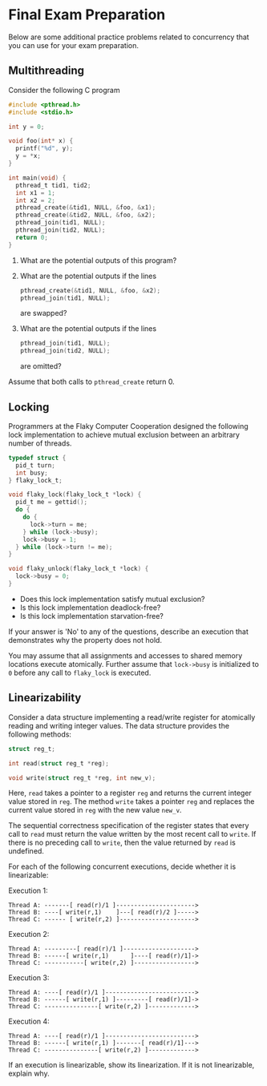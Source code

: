 # Final Exam Preparation

Below are some additional practice problems related to concurrency
that you can use for your exam preparation.


## Multithreading

Consider the following C program

```c
#include <pthread.h>
#include <stdio.h>

int y = 0;

void foo(int* x) {
  printf("%d", y);
  y = *x;
}

int main(void) {
  pthread_t tid1, tid2;
  int x1 = 1;
  int x2 = 2;
  pthread_create(&tid1, NULL, &foo, &x1);
  pthread_create(&tid2, NULL, &foo, &x2);
  pthread_join(tid1, NULL);
  pthread_join(tid2, NULL);
  return 0;
}
```

1. What are the potential outputs of this program?

2. What are the potential outputs if the lines

   ```c
   pthread_create(&tid1, NULL, &foo, &x2);
   pthread_join(tid1, NULL);
   ```
   
   are swapped?
   
3. What are the potential outputs if the lines

   ```c
   pthread_join(tid1, NULL);
   pthread_join(tid2, NULL);
   ```
   
   are omitted?

Assume that both calls to `pthread_create` return 0.

## Locking

Programmers at the Flaky Computer Cooperation designed the following
lock implementation to achieve mutual exclusion between an arbitrary
number of threads. 

```c
typedef struct {
  pid_t turn;
  int busy;
} flaky_lock_t;

void flaky_lock(flaky_lock_t *lock) {
  pid_t me = gettid();
  do {
    do {
      lock->turn = me;
    } while (lock->busy);
    lock->busy = 1;
  } while (lock->turn != me);
}

void flaky_unlock(flaky_lock_t *lock) {
  lock->busy = 0;
}
```

* Does this lock implementation satisfy mutual exclusion?
* Is this lock implementation deadlock-free?
* Is this lock implementation starvation-free?

If your answer is 'No' to any of the questions, describe an execution
that demonstrates why the property does not hold.

You may assume that all assignments and accesses to shared memory
locations execute atomically. Further assume that `lock->busy` is
initialized to `0` before any call to `flaky_lock` is executed.


## Linearizability

Consider a data structure implementing a read/write register for
atomically reading and writing integer values. The data structure
provides the following methods:

```c
struct reg_t;

int read(struct reg_t *reg);

void write(struct reg_t *reg, int new_v);
```

Here, `read` takes a pointer to a register `reg` and returns the current
integer value stored in `reg`. The method `write` takes a pointer
`reg` and replaces the current value stored in `reg` with the new
value `new_v`.

The sequential correctness specification of the register states that
every call to `read` must return the value written by the most recent
call to `write`. If there is no preceding call to `write`, then the
value returned by `read` is undefined.

For each of the following concurrent executions, decide whether it is
linearizable:

Execution 1:

```
Thread A: -------[ read(r)/1 ]---------------------->
Thread B: ----[ write(r,1)    ]---[ read(r)/2 ]----->
Thread C: ------ [ write(r,2) ]--------------------->
```

Execution 2:

```
Thread A: ---------[ read(r)/1 ]-------------------->
Thread B: ------[ write(r,1)      ]----[ read(r)/1]->
Thread C: -----------[ write(r,2) ]----------------->
```

Execution 3:

```
Thread A: ----[ read(r)/1 ]------------------------->
Thread B: ------[ write(r,1) ]---------[ read(r)/1]->
Thread C: ---------------[ write(r,2) ]------------->
```

Execution 4:

```
Thread A: ----[ read(r)/1 ]------------------------->
Thread B: ------[ write(r,1) ]-------[ read(r)/1]--->
Thread C: ---------------[ write(r,2) ]------------->
```

If an execution is linearizable, show its linearization. If it is not
linearizable, explain why.